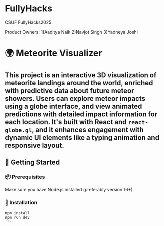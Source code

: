 # FullyHacks
CSUF FullyHacks2025

Product Owners:
1)Aaditya Naik
2)Navjot Singh
3)Yadneya Joshi

# 🌍 Meteorite Visualizer

This project is an interactive 3D visualization of meteorite landings around the world, enriched with predictive data about future meteor showers. Users can explore meteor impacts using a globe interface, and view animated predictions with detailed impact information for each location. It's built with React and `react-globe.gl`, and it enhances engagement with dynamic UI elements like a typing animation and responsive layout.
---

## 🚀 Getting Started

### 📦 Prerequisites
Make sure you have Node.js installed (preferably version 16+).

### 🔧 Installation
```bash
npm install
npm run dev
'''
